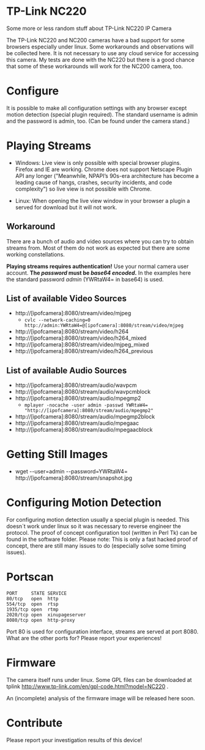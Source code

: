 # TP-Link NC220
Some more or less random stuff about TP-Link NC220 IP Camera

The TP-Link NC220 and NC200 cameras have a bad support for some browsers especially under linux. Some workarounds and observations will be collected here. It is not necessary to use any cloud service for accessing this camera. My tests are done with the NC220 but there is a good chance that some of these workarounds will work for the NC200 camera, too.

# Configure
It is possible to make all configuration settings with any browser except motion detection (special plugin required). 
The standard username is admin and the password is admin, too. (Can be found under the camera stand.)

# Playing Streams

* Windows: Live view is only possible with special browser plugins. Firefox and IE are working. Chrome does not support Netscape Plugin API any longer ("Meanwhile, NPAPI’s 90s-era architecture has become a leading cause of hangs, crashes, security incidents, and code complexity") so live view is not possible with Chrome.

* Linux: When opening the live view window in your browser a plugin a served for download but it will not work. 

## Workaround
There are a bunch of audio and video sources where you can try to obtain streams from. Most of them do not work as expected but there are some working constellations.

**Playing streams requires authentication!** Use your normal camera user account. **The _password_ must be _base64 encoded_.** In the examples here the standard password _admin_ (YWRtaW4= in base64) is used.

## List of available Video Sources
* http://[ipofcamera]:8080/stream/video/mjpeg
  * `cvlc --network-caching=0 http://admin:YWRtaW4=@[ipofcamera]:8080/stream/video/mjpeg`
* http://[ipofcamera]:8080/stream/video/h264
* http://[ipofcamera]:8080/stream/video/h264_mixed
* http://[ipofcamera]:8080/stream/video/mjpeg_mixed
* http://[ipofcamera]:8080/stream/video/h264_previous


## List of available Audio Sources
* http://[ipofcamera]:8080/stream/audio/wavpcm
* http://[ipofcamera]:8080/stream/audio/wavpcmblock
* http://[ipofcamera]:8080/stream/audio/mpegmp2
  * `mplayer -nocache -user admin -passwd YWRtaW4= "http://[ipofcamera]:8080/stream/audio/mpegmp2"`
* http://[ipofcamera]:8080/stream/audio/mpegmp2block
* http://[ipofcamera]:8080/stream/audio/mpegaac
* http://[ipofcamera]:8080/stream/audio/mpegaacblock

# Getting Still Images
* wget --user=admin --password=YWRtaW4= http://[ipofcamera]:8080/stream/snapshot.jpg

# Configuring Motion Detection
For configuring motion detection usually a special plugin is needed. This doesn´t work under linux so it was
necessary to reverse engineer the protocol. The proof of concept configuration tool (written in Perl Tk) 
can be found in the software folder. Please note: This is only a fast hacked proof of concept, there are still many
issues to do (especially solve some timing issues).

# Portscan
```
PORT     STATE SERVICE
80/tcp   open  http
554/tcp  open  rtsp
1935/tcp open  rtmp
2020/tcp open  xinupageserver
8080/tcp open  http-proxy
```

Port 80 is used for configuration interface, streams are served at port 8080. What are the other ports for? Please report your experiences!

# Firmware
The camera itself runs under linux. Some GPL files can be downloaded at tplink http://www.tp-link.com/en/gpl-code.html?model=NC220 .

An (incomplete) analysis of the firmware image will be released here soon.

# Contribute
Please report your investigation results of this device!
